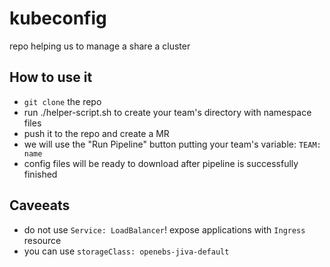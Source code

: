 # kubeconfig

 repo helping us to manage a share a cluster

## How to use it

* `git clone` the repo
* run ./helper-script.sh to create your team's directory with namespace files
* push it to the repo and create a MR
* we will use the "Run Pipeline" button putting your team's variable:
`TEAM: name`
* config files will be ready to download after pipeline is successfully finished

## Caveeats

* do not use `Service: LoadBalancer`! expose applications with `Ingress` resource
* you can use `storageClass: openebs-jiva-default`
